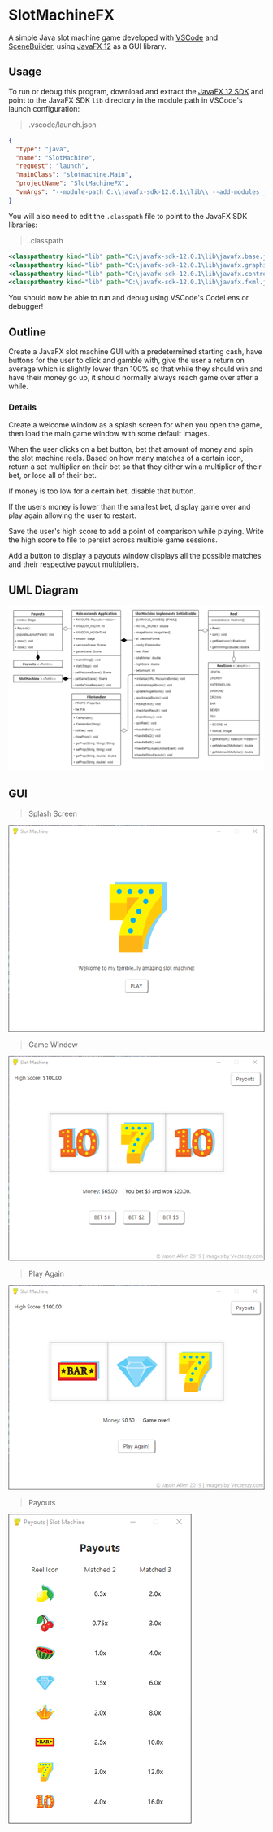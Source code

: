 SlotMachineFX
=============

A simple Java slot machine game developed with
[VSCode](https://code.visualstudio.com/) and
[SceneBuilder](https://gluonhq.com/products/scene-builder/),
using [JavaFX 12](https://openjfx.io/) as a GUI library.

## Usage

To run or debug this program, download and extract the
[JavaFX 12 SDK](https://gluonhq.com/products/javafx/) and point to the
JavaFX SDK `lib` directory in the module path in VSCode's launch configuration:

> .vscode/launch.json

```json
{
  "type": "java",
  "name": "SlotMachine",
  "request": "launch",
  "mainClass": "slotmachine.Main",
  "projectName": "SlotMachineFX",
  "vmArgs": "--module-path C:\\javafx-sdk-12.0.1\\lib\\ --add-modules javafx.controls,javafx.fxml"
}
```

You will also need to edit the `.classpath` file to point to the JavaFX SDK libraries:

> .classpath

```xml
<classpathentry kind="lib" path="C:\javafx-sdk-12.0.1\lib\javafx.base.jar"/>
<classpathentry kind="lib" path="C:\javafx-sdk-12.0.1\lib\javafx.graphics.jar"/>
<classpathentry kind="lib" path="C:\javafx-sdk-12.0.1\lib\javafx.controls.jar"/>
<classpathentry kind="lib" path="C:\javafx-sdk-12.0.1\lib\javafx.fxml.jar"/>
```

You should now be able to run and debug using VSCode's CodeLens or debugger!

## Outline

Create a JavaFX slot machine GUI with a predetermined starting cash,
have buttons for the user to click and gamble with, give the user a return on
average which is slightly lower than 100% so that while they should win and have
their money go up, it should normally always reach game over after a while.

### Details

Create a welcome window as a splash screen for when you open the game, then
load the main game window with some default images.

When the user clicks on a bet button, bet that amount of money and spin the
slot machine reels. Based on how many matches of a certain icon, return a set
multiplier on their bet so that they either win a multiplier of their bet, or
lose all of their bet.

If money is too low for a certain bet, disable that button.

If the users money is lower than the smallest bet, display game over and
play again allowing the user to restart.

Save the user's high score to add a point of comparison while playing.
Write the high score to file to persist across multiple game sessions.

Add a button to display a payouts window displays all the possible matches and
their respective payout multipliers.

## UML Diagram

![UML Diagram](_images/uml-diagram.png)

## GUI

> Splash Screen

![Splash Screen](_images/splash-screen.png)

> Game Window

![Game Window](_images/game-window.png)

> Play Again

![Play Again](_images/play-again.png)

> Payouts

![Payouts](_images/payouts.png)
